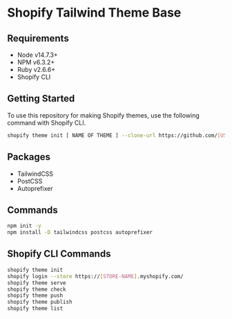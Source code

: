 # Shopify Tailwind Theme Base

## Requirements

- Node v14.7.3+
- NPM v6.3.2+
- Ruby v2.6.6+
- Shopify CLI

## Getting Started

To use this repository for making Shopify themes, use the following command with Shopify CLI.
```sh
shopify theme init [ NAME OF THEME ] --clone-url https://github.com/[USER]/[REPO]
```

## Packages

- TailwindCSS
- PostCSS
- Autoprefixer

## Commands

```sh
npm init -y
npm install -D tailwindcss postcss autoprefixer
```

## Shopify CLI Commands

```sh
shopify theme init
shopify login --store https://[STORE-NAME].myshopify.com/
shopify theme serve
shopify theme check
shopify theme push
shopify theme publish
shopify theme list
```
